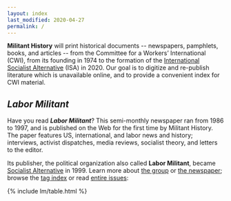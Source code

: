 ```yaml
---
layout: index
last_modified: 2020-04-27
permalink: /
---
```


<b>Militant History</b> will print historical documents --
newspapers, pamphlets, books, and articles --
from the Committee for a Workers’ International (<abbr>CWI</abbr>),
from its founding in 1974 to the formation of the
[International Socialist Alternative](https://internationalsocialist.net) (<abbr>ISA</abbr>) in 2020.
Our goal is to digitize and re-publish literature which is unavailable online,
and to provide a convenient index for <abbr>CWI</abbr> material.

## <cite>Labor Militant</cite>

Have you read <b><cite>Labor Militant</cite></b>?
This semi-monthly newspaper ran from 1986 to 1997,
and is published on the Web for the first time by Militant History.
The paper features US, international, and labor news and history;
interviews, activist dispatches, media reviews, socialist theory,
and letters to the editor.

Its publisher, the political organization also called <b>Labor Militant</b>,
became [Socialist Alternative](https://www.socialistalternative.org) in 1999.
Learn more about [the group](/enc/lm/group/)
or [the newspaper](/enc/lm/newspaper/);
browse the [tag index](/lm/tags/)
or read [entire issues](/lm/):

{% include lm/table.html %}